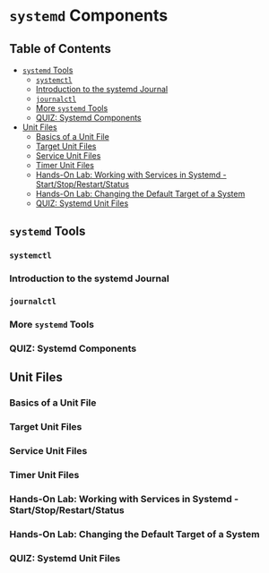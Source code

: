# `systemd` Components

## Table of Contents

<!-- START doctoc generated TOC please keep comment here to allow auto update -->
<!-- DON'T EDIT THIS SECTION, INSTEAD RE-RUN doctoc TO UPDATE -->

- [`systemd` Tools](#systemd-tools)
  - [`systemctl`](#systemctl)
  - [Introduction to the systemd Journal](#introduction-to-the-systemd-journal)
  - [`journalctl`](#journalctl)
  - [More `systemd` Tools](#more-systemd-tools)
  - [QUIZ: Systemd Components](#quiz-systemd-components)
- [Unit Files](#unit-files)
  - [Basics of a Unit File](#basics-of-a-unit-file)
  - [Target Unit Files](#target-unit-files)
  - [Service Unit Files](#service-unit-files)
  - [Timer Unit Files](#timer-unit-files)
  - [Hands-On Lab: Working with Services in Systemd - Start/Stop/Restart/Status](#hands-on-lab-working-with-services-in-systemd---startstoprestartstatus)
  - [Hands-On Lab: Changing the Default Target of a System](#hands-on-lab-changing-the-default-target-of-a-system)
  - [QUIZ: Systemd Unit Files](#quiz-systemd-unit-files)

<!-- END doctoc generated TOC please keep comment here to allow auto update -->

## `systemd` Tools

### `systemctl`

### Introduction to the systemd Journal

### `journalctl`

### More `systemd` Tools

### QUIZ: Systemd Components

## Unit Files

### Basics of a Unit File

### Target Unit Files

### Service Unit Files

### Timer Unit Files

### Hands-On Lab: Working with Services in Systemd - Start/Stop/Restart/Status

### Hands-On Lab: Changing the Default Target of a System

### QUIZ: Systemd Unit Files
